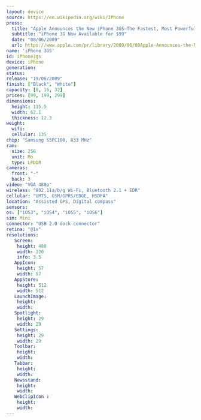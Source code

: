 ```yaml
---
layout: device
source: https://en.wikipedia.org/wiki/IPhone
press:
  title: "Apple Announces the New iPhone 3GS—The Fastest, Most Powerful iPhone Yet"
  subtitle: "iPhone 3G Now Available for $99"
  date: "08/06/2009"
  url: https://www.apple.com/pr/library/2009/06/08Apple-Announces-the-New-iPhone-3GS-The-Fastest-Most-Powerful-iPhone-Yet.html
name: 'iPhone 3GS'
id: iPhone3gs
device: iPhone
generation:
status:
release: "19/06/2009"
finish: ["Black", "White"]
capacity: [8, 16, 32]
prices: [99, 199, 299]
dimensions:
  height: 115.5
  width: 62.1
  thickness: 12.3
weight:
  wifi:
  cellular: 135
chip: "Samsung S5PC100, 833 MHz"
ram:
  size: 256
  unit: Mo
  type: LPDDR
cameras:
  front: "-"
  back: 3
video: "VGA 480p"
wireless: "802.11a/b/g Wi‑Fi, Bluetooth 2.1 + EDR"
cellular: "UMTS, GSM/GPRS/EDGE, HSDPA"
location: "Assisted GPS, Digital compass"
sensors:
os: ["iOS3", "iOS4", "iOS5", "iOS6"]
sim: Mini
connector: "USB 2.0 dock connector"
retina: "@1x"
resolutions:
   Screen:
    height: 480
    width: 320
    info: 3.5
   AppIcon:
    height: 57
    width: 57
   AppStore:
    height: 512
    width: 512
   LaunchImage:
    height:
    width:
   Spotlight:
    height: 29
    width: 29
   Settings:
    height: 29
    width: 29
   Toolbar:
    height:
    width:
   Tabbar:
    height:
    width:
   Newsstand:
    height:
    width:
   WebClipIcon :
    height:
    width:
---
```

